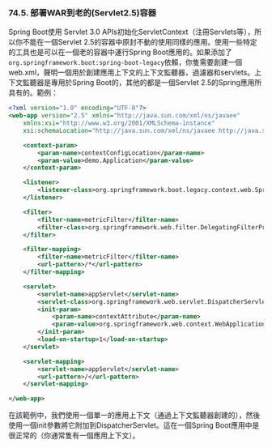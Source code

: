 ### 74.5. 部署WAR到老的(Servlet2.5)容器

Spring Boot使用 Servlet 3.0 APIs初始化ServletContext（注冊Servlets等），所以你不能在一個Servlet 2.5的容器中原封不動的使用同樣的應用。使用一些特定的工具也是可以在一個老的容器中運行Spring Boot應用的。如果添加了`org.springframework.boot:spring-boot-legacy`依賴，你隻需要創建一個web.xml，聲明一個用於創建應用上下文的上下文監聽器，過濾器和servlets。上下文監聽器是專用於Spring Boot的，其他的都是一個Servlet 2.5的Spring應用所具有的。範例：
```xml
<?xml version="1.0" encoding="UTF-8"?>
<web-app version="2.5" xmlns="http://java.sun.com/xml/ns/javaee"
    xmlns:xsi="http://www.w3.org/2001/XMLSchema-instance"
    xsi:schemaLocation="http://java.sun.com/xml/ns/javaee http://java.sun.com/xml/ns/javaee/web-app_2_5.xsd">

    <context-param>
        <param-name>contextConfigLocation</param-name>
        <param-value>demo.Application</param-value>
    </context-param>

    <listener>
        <listener-class>org.springframework.boot.legacy.context.web.SpringBootContextLoaderListener</listener-class>
    </listener>

    <filter>
        <filter-name>metricFilter</filter-name>
        <filter-class>org.springframework.web.filter.DelegatingFilterProxy</filter-class>
    </filter>

    <filter-mapping>
        <filter-name>metricFilter</filter-name>
        <url-pattern>/*</url-pattern>
    </filter-mapping>

    <servlet>
        <servlet-name>appServlet</servlet-name>
        <servlet-class>org.springframework.web.servlet.DispatcherServlet</servlet-class>
        <init-param>
            <param-name>contextAttribute</param-name>
            <param-value>org.springframework.web.context.WebApplicationContext.ROOT</param-value>
        </init-param>
        <load-on-startup>1</load-on-startup>
    </servlet>

    <servlet-mapping>
        <servlet-name>appServlet</servlet-name>
        <url-pattern>/</url-pattern>
    </servlet-mapping>

</web-app>
```
在該範例中，我們使用一個單一的應用上下文（通過上下文監聽器創建的），然後使用一個init參數將它附加到DispatcherServlet。這在一個Spring Boot應用中是很正常的（你通常隻有一個應用上下文）。
